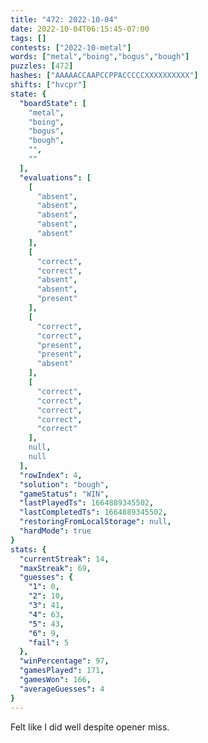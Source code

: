 ```yaml
---
title: "472: 2022-10-04"
date: 2022-10-04T06:15:45-07:00
tags: []
contests: ["2022-10-metal"]
words: ["metal","boing","bogus","bough"]
puzzles: [472]
hashes: ["AAAAACCAAPCCPPACCCCCXXXXXXXXXX"]
shifts: ["hvcpr"]
state: {
  "boardState": [
    "metal",
    "boing",
    "bogus",
    "bough",
    "",
    ""
  ],
  "evaluations": [
    [
      "absent",
      "absent",
      "absent",
      "absent",
      "absent"
    ],
    [
      "correct",
      "correct",
      "absent",
      "absent",
      "present"
    ],
    [
      "correct",
      "correct",
      "present",
      "present",
      "absent"
    ],
    [
      "correct",
      "correct",
      "correct",
      "correct",
      "correct"
    ],
    null,
    null
  ],
  "rowIndex": 4,
  "solution": "bough",
  "gameStatus": "WIN",
  "lastPlayedTs": 1664889345502,
  "lastCompletedTs": 1664889345502,
  "restoringFromLocalStorage": null,
  "hardMode": true
}
stats: {
  "currentStreak": 14,
  "maxStreak": 69,
  "guesses": {
    "1": 0,
    "2": 10,
    "3": 41,
    "4": 63,
    "5": 43,
    "6": 9,
    "fail": 5
  },
  "winPercentage": 97,
  "gamesPlayed": 171,
  "gamesWon": 166,
  "averageGuesses": 4
}
---
```


<!-- more -->
Felt like I did well despite opener miss.
